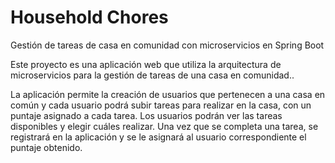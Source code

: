 # Household Chores

Gestión de tareas de casa en comunidad con microservicios en Spring Boot

Este proyecto es una aplicación web que utiliza la arquitectura de microservicios para la gestión de tareas de una casa en comunidad..

La aplicación permite la creación de usuarios que pertenecen a una casa en común y cada usuario podrá subir tareas para realizar en la casa, con un puntaje asignado a cada tarea. Los usuarios podrán ver las tareas disponibles y elegir cuáles realizar. Una vez que se completa una tarea, se registrará en la aplicación y se le asignará al usuario correspondiente el puntaje obtenido.
